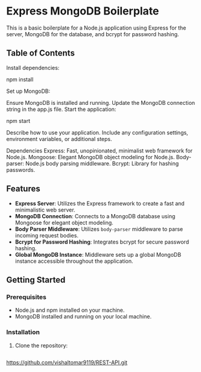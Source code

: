 # Express MongoDB Boilerplate

This is a basic boilerplate for a Node.js application using Express for the server, MongoDB for the database, and bcrypt for password hashing.

## Table of Contents

Install dependencies:

npm install

Set up MongoDB:

Ensure MongoDB is installed and running.
Update the MongoDB connection string in the app.js file.
Start the application:

npm start

Describe how to use your application. Include any configuration settings, environment variables, or additional steps.

Dependencies
Express: Fast, unopinionated, minimalist web framework for Node.js.
Mongoose: Elegant MongoDB object modeling for Node.js.
Body-parser: Node.js body parsing middleware.
Bcrypt: Library for hashing passwords.

## Features

- **Express Server**: Utilizes the Express framework to create a fast and minimalistic web server.
- **MongoDB Connection**: Connects to a MongoDB database using Mongoose for elegant object modeling.
- **Body Parser Middleware**: Utilizes `body-parser` middleware to parse incoming request bodies.
- **Bcrypt for Password Hashing**: Integrates bcrypt for secure password hashing.
- **Global MongoDB Instance**: Middleware sets up a global MongoDB instance accessible throughout the application.

## Getting Started

### Prerequisites

- Node.js and npm installed on your machine.
- MongoDB installed and running on your local machine.

### Installation

1. Clone the repository:

   ```bash
  https://github.com/vishaltomar9119/REST-API.git
